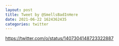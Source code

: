 ```yaml
--- 
layout: post 
title: Tweet by @SmellsBadInHere 
date: 2021-06-22 1624362435 
categories: twitter 
--- 
```

https://twitter.com/o/status/1407304148723322887